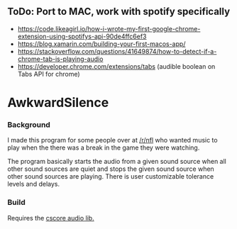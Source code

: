 ## ToDo: Port to MAC, work with spotify specifically
 - https://code.likeagirl.io/how-i-wrote-my-first-google-chrome-extension-using-spotifys-api-90de4ffc6ef3
 - https://blog.xamarin.com/building-your-first-macos-app/
 - https://stackoverflow.com/questions/41649874/how-to-detect-if-a-chrome-tab-is-playing-audio
 - https://developer.chrome.com/extensions/tabs (audible boolean on Tabs API for chrome)

# AwkwardSilence

### Background 
I made this program for some people over at [/r/nfl](https://www.reddit.com/r/nfl) who wanted music to play when the there was a break in the game they were watching.

The program basically starts the audio from a given sound source when all other sound sources are quiet and stops the given sound source when other sound sources are playing. There is user customizable tolerance levels and delays.

### Build
Requires the [cscore audio lib.](https://cscore.codeplex.com/)
